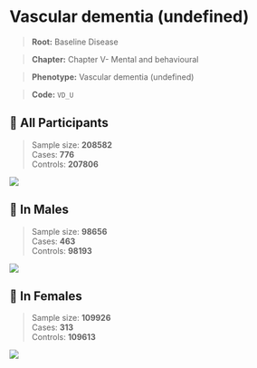 # Vascular dementia (undefined)

> **Root:** Baseline Disease  

> **Chapter:** Chapter V- Mental and behavioural  

> **Phenotype:** Vascular dementia (undefined)  

> **Code:** `VD_U`

## 🧪 All Participants  
> Sample size: **208582**  
> Cases: **776**  
> Controls: **207806**
<img src="/Disease/Figures/ALL/Incidence/VD_U.png"/>
<CsvTable src="/Disease_Data/ALL/Incidence/COX_VD_U.csv" label="🔍 View full results" />

## 👨 In Males  
> Sample size: **98656**  
> Cases: **463**  
> Controls: **98193**
<img src="/Disease/Figures/Male/Incidence/VD_U.png"/>
<CsvTable src="/Disease_Data/Male/Incidence/COX_VD_U.csv" label="🔍 View full results" />

## 👩 In Females  
> Sample size: **109926**  
> Cases: **313**  
> Controls: **109613**
<img src="/Disease/Figures/Female/Incidence/VD_U.png"/>
<CsvTable src="/Disease_Data/Female/Incidence/COX_VD_U.csv" label="🔍 View full results" />
